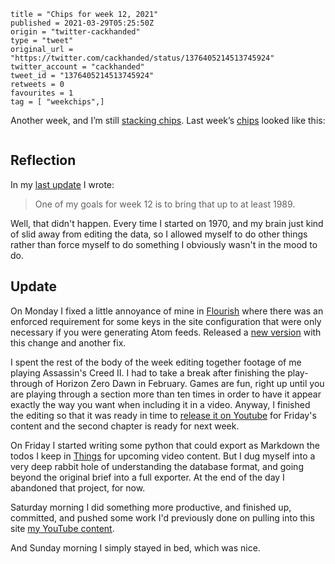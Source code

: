 ```
title = "Chips for week 12, 2021"
published = 2021-03-29T05:25:50Z
origin = "twitter-cackhanded"
type = "tweet"
original_url = "https://twitter.com/cackhanded/status/1376405214513745924"
twitter_account = "cackhanded"
tweet_id = "1376405214513745924"
retweets = 0
favourites = 1
tag = [ "weekchips",]
```

Another week, and I’m still
[stacking chips](/2020/06/19/my-week-in-poker-chips).
Last week’s [chips](/2020/08/22/my-weekchips-markers) looked like this:

<p class='image'><img src='http://mnf.m17s.net/2021/03/29/Exn5PW1XEAEWYxr.jpg' alt=''></p>

## Reflection

In my [last update](/2021/03/22/my-weekchips-for-week-11-2021) I wrote:
> One of my goals for week 12 is to bring that up to at least 1989.

Well, that didn't happen. Every time I started on 1970, and my brain just kind
of slid away from editing the data, so I allowed myself to do other things
rather than force myself to do something I obviously wasn't in the mood to do.

## Update

On Monday I fixed a little annoyance of mine in [Flourish][fl] where there was
an enforced requirement for some keys in the site configuration that were only
necessary if you were generating Atom feeds. Released a [new version][v094]
with this change and another fix.

I spent the rest of the body of the week editing together footage of me
playing Assassin's Creed II. I had to take a break after finishing the
play-through of Horizon Zero Dawn in February. Games are fun, right up until
you are playing through a section more than ten times in order to have it
appear exactly the way you want when including it in a video. Anyway, I
finished the editing so that it was ready in time to 
[release it on Youtube][ch1] for Friday's content and the second chapter
is ready for next week.

On Friday I started writing some python that could export as Markdown the
todos I keep in [Things][cct] for upcoming video content. But I dug myself
into a very deep rabbit hole of understanding the database format, and going
beyond the original brief into a full exporter. At the end of the day I
abandoned that project, for now.

Saturday morning I did something more productive, and finished up, committed,
and pushed some work I'd previously done on pulling into this site 
[my YouTube content][yt].

And Sunday morning I simply stayed in bed, which was nice.


[fl]: https://github.com/norm/flourish/
[v094]: https://github.com/norm/flourish/releases/tag/v0.9.4
[ch1]: /2021/03/26/assassins-creed-ii-chapter-1-famiglia-auditore
[cct]: https://culturedcode.com/things/
[yt]: https://github.com/norm/marknormanfrancis.com/pull/68
